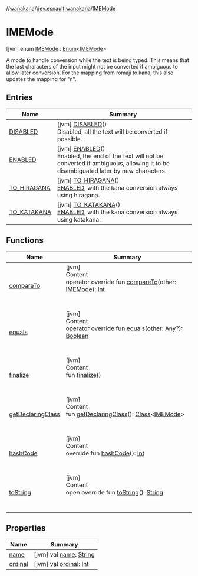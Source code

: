 //[wanakana](../../index.md)/[dev.esnault.wanakana](../index.md)/[IMEMode](index.md)



# IMEMode  
 [jvm] enum [IMEMode](index.md) : [Enum](https://kotlinlang.org/api/latest/jvm/stdlib/kotlin/-enum/index.html)<[IMEMode](index.md)> 

A mode to handle conversion while the text is being typed. This means that the last characters of the input might not be converted if ambiguous to allow later conversion. For the mapping from romaji to kana, this also updates the mapping for "n".

   


## Entries  
  
|  Name|  Summary| 
|---|---|
| <a name="dev.esnault.wanakana/IMEMode.DISABLED///PointingToDeclaration/"></a>[DISABLED](-d-i-s-a-b-l-e-d/index.md)| <a name="dev.esnault.wanakana/IMEMode.DISABLED///PointingToDeclaration/"></a> [jvm] [DISABLED](-d-i-s-a-b-l-e-d/index.md)()  <br>Disabled, all the text will be converted if possible.   <br>
| <a name="dev.esnault.wanakana/IMEMode.ENABLED///PointingToDeclaration/"></a>[ENABLED](-e-n-a-b-l-e-d/index.md)| <a name="dev.esnault.wanakana/IMEMode.ENABLED///PointingToDeclaration/"></a> [jvm] [ENABLED](-e-n-a-b-l-e-d/index.md)()  <br>Enabled, the end of the text will not be converted if ambiguous, allowing it to be disambiguated later by new characters.   <br>
| <a name="dev.esnault.wanakana/IMEMode.TO_HIRAGANA///PointingToDeclaration/"></a>[TO_HIRAGANA](-t-o_-h-i-r-a-g-a-n-a/index.md)| <a name="dev.esnault.wanakana/IMEMode.TO_HIRAGANA///PointingToDeclaration/"></a> [jvm] [TO_HIRAGANA](-t-o_-h-i-r-a-g-a-n-a/index.md)()  <br>[ENABLED](-e-n-a-b-l-e-d/index.md), with the kana conversion always using hiragana.   <br>
| <a name="dev.esnault.wanakana/IMEMode.TO_KATAKANA///PointingToDeclaration/"></a>[TO_KATAKANA](-t-o_-k-a-t-a-k-a-n-a/index.md)| <a name="dev.esnault.wanakana/IMEMode.TO_KATAKANA///PointingToDeclaration/"></a> [jvm] [TO_KATAKANA](-t-o_-k-a-t-a-k-a-n-a/index.md)()  <br>[ENABLED](-e-n-a-b-l-e-d/index.md), with the kana conversion always using katakana.   <br>


## Functions  
  
|  Name|  Summary| 
|---|---|
| <a name="kotlin/Enum/compareTo/#dev.esnault.wanakana.IMEMode/PointingToDeclaration/"></a>[compareTo](-t-o_-k-a-t-a-k-a-n-a/index.md#%5Bkotlin%2FEnum%2FcompareTo%2F%23dev.esnault.wanakana.IMEMode%2FPointingToDeclaration%2F%5D%2FFunctions%2F382485239)| <a name="kotlin/Enum/compareTo/#dev.esnault.wanakana.IMEMode/PointingToDeclaration/"></a>[jvm]  <br>Content  <br>operator override fun [compareTo](-t-o_-k-a-t-a-k-a-n-a/index.md#%5Bkotlin%2FEnum%2FcompareTo%2F%23dev.esnault.wanakana.IMEMode%2FPointingToDeclaration%2F%5D%2FFunctions%2F382485239)(other: [IMEMode](index.md)): [Int](https://kotlinlang.org/api/latest/jvm/stdlib/kotlin/-int/index.html)  <br><br><br>
| <a name="kotlin/Enum/equals/#kotlin.Any?/PointingToDeclaration/"></a>[equals](../-token-type/-o-t-h-e-r/index.md#%5Bkotlin%2FEnum%2Fequals%2F%23kotlin.Any%3F%2FPointingToDeclaration%2F%5D%2FFunctions%2F382485239)| <a name="kotlin/Enum/equals/#kotlin.Any?/PointingToDeclaration/"></a>[jvm]  <br>Content  <br>operator override fun [equals](../-token-type/-o-t-h-e-r/index.md#%5Bkotlin%2FEnum%2Fequals%2F%23kotlin.Any%3F%2FPointingToDeclaration%2F%5D%2FFunctions%2F382485239)(other: [Any](https://kotlinlang.org/api/latest/jvm/stdlib/kotlin/-any/index.html)?): [Boolean](https://kotlinlang.org/api/latest/jvm/stdlib/kotlin/-boolean/index.html)  <br><br><br>
| <a name="kotlin/Enum/finalize/#/PointingToDeclaration/"></a>[finalize](../-token-type/-o-t-h-e-r/index.md#%5Bkotlin%2FEnum%2Ffinalize%2F%23%2FPointingToDeclaration%2F%5D%2FFunctions%2F382485239)| <a name="kotlin/Enum/finalize/#/PointingToDeclaration/"></a>[jvm]  <br>Content  <br>fun [finalize](../-token-type/-o-t-h-e-r/index.md#%5Bkotlin%2FEnum%2Ffinalize%2F%23%2FPointingToDeclaration%2F%5D%2FFunctions%2F382485239)()  <br><br><br>
| <a name="kotlin/Enum/getDeclaringClass/#/PointingToDeclaration/"></a>[getDeclaringClass](../-token-type/-o-t-h-e-r/index.md#%5Bkotlin%2FEnum%2FgetDeclaringClass%2F%23%2FPointingToDeclaration%2F%5D%2FFunctions%2F382485239)| <a name="kotlin/Enum/getDeclaringClass/#/PointingToDeclaration/"></a>[jvm]  <br>Content  <br>fun [getDeclaringClass](../-token-type/-o-t-h-e-r/index.md#%5Bkotlin%2FEnum%2FgetDeclaringClass%2F%23%2FPointingToDeclaration%2F%5D%2FFunctions%2F382485239)(): [Class](https://docs.oracle.com/javase/8/docs/api/java/lang/Class.html)<[IMEMode](index.md)>  <br><br><br>
| <a name="kotlin/Enum/hashCode/#/PointingToDeclaration/"></a>[hashCode](../-token-type/-o-t-h-e-r/index.md#%5Bkotlin%2FEnum%2FhashCode%2F%23%2FPointingToDeclaration%2F%5D%2FFunctions%2F382485239)| <a name="kotlin/Enum/hashCode/#/PointingToDeclaration/"></a>[jvm]  <br>Content  <br>override fun [hashCode](../-token-type/-o-t-h-e-r/index.md#%5Bkotlin%2FEnum%2FhashCode%2F%23%2FPointingToDeclaration%2F%5D%2FFunctions%2F382485239)(): [Int](https://kotlinlang.org/api/latest/jvm/stdlib/kotlin/-int/index.html)  <br><br><br>
| <a name="kotlin/Enum/toString/#/PointingToDeclaration/"></a>[toString](../-token-type/-o-t-h-e-r/index.md#%5Bkotlin%2FEnum%2FtoString%2F%23%2FPointingToDeclaration%2F%5D%2FFunctions%2F382485239)| <a name="kotlin/Enum/toString/#/PointingToDeclaration/"></a>[jvm]  <br>Content  <br>open override fun [toString](../-token-type/-o-t-h-e-r/index.md#%5Bkotlin%2FEnum%2FtoString%2F%23%2FPointingToDeclaration%2F%5D%2FFunctions%2F382485239)(): [String](https://kotlinlang.org/api/latest/jvm/stdlib/kotlin/-string/index.html)  <br><br><br>


## Properties  
  
|  Name|  Summary| 
|---|---|
| <a name="dev.esnault.wanakana/IMEMode/name/#/PointingToDeclaration/"></a>[name](index.md#%5Bdev.esnault.wanakana%2FIMEMode%2Fname%2F%23%2FPointingToDeclaration%2F%5D%2FProperties%2F382485239)| <a name="dev.esnault.wanakana/IMEMode/name/#/PointingToDeclaration/"></a> [jvm] val [name](index.md#%5Bdev.esnault.wanakana%2FIMEMode%2Fname%2F%23%2FPointingToDeclaration%2F%5D%2FProperties%2F382485239): [String](https://kotlinlang.org/api/latest/jvm/stdlib/kotlin/-string/index.html)   <br>
| <a name="dev.esnault.wanakana/IMEMode/ordinal/#/PointingToDeclaration/"></a>[ordinal](index.md#%5Bdev.esnault.wanakana%2FIMEMode%2Fordinal%2F%23%2FPointingToDeclaration%2F%5D%2FProperties%2F382485239)| <a name="dev.esnault.wanakana/IMEMode/ordinal/#/PointingToDeclaration/"></a> [jvm] val [ordinal](index.md#%5Bdev.esnault.wanakana%2FIMEMode%2Fordinal%2F%23%2FPointingToDeclaration%2F%5D%2FProperties%2F382485239): [Int](https://kotlinlang.org/api/latest/jvm/stdlib/kotlin/-int/index.html)   <br>

